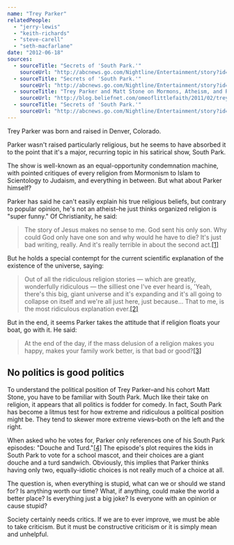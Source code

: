```yaml
---
name: "Trey Parker"
relatedPeople:
  - "jerry-lewis"
  - "keith-richards"
  - "steve-carell"
  - "seth-macfarlane"
date: "2012-06-18"
sources:
  - sourceTitle: "Secrets of 'South Park.'"
    sourceUrl: "http://abcnews.go.com/Nightline/Entertainment/story?id=2479197&page=3#.T9yVy7_NroA"
  - sourceTitle: "Secrets of 'South Park.'"
    sourceUrl: "http://abcnews.go.com/Nightline/Entertainment/story?id=2479197&page=3#.T9yVy7_NroA"
  - sourceTitle: "Trey Parker and Matt Stone on Mormons, Atheism, and Religion"
    sourceUrl: "http://blog.beliefnet.com/omeoflittlefaith/2011/02/trey-parker-and-matt-stone-on-mormons-atheism-and-religion.html"
  - sourceTitle: "Secrets of 'South Park.'"
    sourceUrl: "http://abcnews.go.com/Nightline/Entertainment/story?id=2479197&page=4#.T9yWL7_NroA"
---
```


Trey Parker was born and raised in Denver, Colorado.

Parker wasn't raised particularly religious, but he seems to have absorbed it to the point that it's a major, recurring topic in his satirical show, South Park.

The show is well-known as an equal-opportunity condemnation machine, with pointed critiques of every religion from Mormonism to Islam to Scientology to Judaism, and everything in between. But what about Parker himself?

Parker has said he can't easily explain his true religious beliefs, but contrary to popular opinion, he's not an atheist–he just thinks organized religion is "super funny." Of Christianity, he said:

>The story of Jesus makes no sense to me. God sent his only son. Why could God only have one son and why would he have to die? It's just bad writing, really. And it's really terrible in about the second act.<a class="source-citation" href="http://abcnews.go.com/Nightline/Entertainment/story?id=2479197&page=3#.T9yVy7_NroA" title="Secrets of &apos;South Park.&apos;">[1]</a>

But he holds a special contempt for the current scientific explanation of the existence of the universe, saying:

>Out of all the ridiculous religion stories — which are greatly, wonderfully ridiculous — the silliest one I've ever heard is, 'Yeah, there's this big, giant universe and it's expanding and it's all going to collapse on itself and we're all just here, just because… That to me, is the most ridiculous explanation ever.<a class="source-citation" href="http://abcnews.go.com/Nightline/Entertainment/story?id=2479197&page=3#.T9yVy7_NroA" title="Secrets of &apos;South Park.&apos;">[2]</a>

But in the end, it seems Parker takes the attitude that if religion floats your boat, go with it. He said:

>At the end of the day, if the mass delusion of a religion makes you happy, makes your family work better, is that bad or good?<a class="source-citation" href="http://blog.beliefnet.com/omeoflittlefaith/2011/02/trey-parker-and-matt-stone-on-mormons-atheism-and-religion.html" title="Trey Parker and Matt Stone on Mormons, Atheism, and Religion">[3]</a>

## No politics is good politics

To understand the political position of Trey Parker–and his cohort Matt Stone, you have to be familiar with South Park. Much like their take on religion, it appears that all politics is fodder for comedy. In fact, South Park has become a litmus test for how extreme and ridiculous a political position might be. They tend to skewer more extreme views–both on the left and the right.

When asked who he votes for, Parker only references one of his South Park episodes: "Douche and Turd."<a class="source-citation" href="http://abcnews.go.com/Nightline/Entertainment/story?id=2479197&page=4#.T9yWL7_NroA" title="Secrets of &apos;South Park.&apos;">[4]</a> The episode's plot requires the kids in South Park to vote for a school mascot, and their choices are a giant douche and a turd sandwich. Obviously, this implies that Parker thinks having only two, equally-idiotic choices is not really much of a choice at all.

The question is, when everything is stupid, what can we or should we stand for? Is anything worth our time? What, if anything, could make the world a better place? Is everything just a big joke? Is everyone with an opinion or cause stupid?

Society certainly needs critics. If we are to ever improve, we must be able to take criticism. But it must be constructive criticism or it is simply mean and unhelpful.